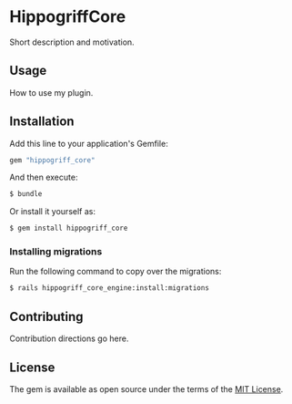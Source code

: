 # HippogriffCore
Short description and motivation.

## Usage
How to use my plugin.

## Installation
Add this line to your application's Gemfile:

```ruby
gem "hippogriff_core"
```

And then execute:
```bash
$ bundle
```

Or install it yourself as:
```bash
$ gem install hippogriff_core
```

### Installing migrations
Run the following command to copy over the migrations:
```bash
$ rails hippogriff_core_engine:install:migrations
```

## Contributing
Contribution directions go here.

## License
The gem is available as open source under the terms of the [MIT License](https://opensource.org/licenses/MIT).
